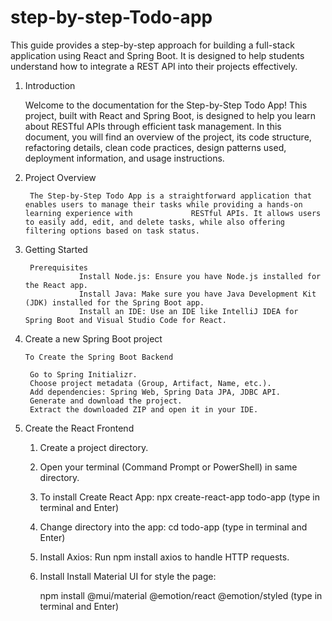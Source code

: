 # step-by-step-Todo-app
This guide provides a step-by-step approach for building a full-stack application using React and Spring Boot. It is designed to help students understand how to integrate a REST API into their projects effectively.

1. Introduction

   Welcome to the documentation for the Step-by-Step Todo App! This project, built with React and Spring Boot, is designed to help you learn about RESTful APIs through efficient task management.
   In this document, you will find an overview of the project, its code structure, refactoring details, clean code practices, design patterns used, deployment information, and usage instructions.

2. Project Overview

        The Step-by-Step Todo App is a straightforward application that enables users to manage their tasks while providing a hands-on learning experience with             RESTful APIs. It allows users to easily add, edit, and delete tasks, while also offering filtering options based on task status.

3. Getting Started

        Prerequisites
                   Install Node.js: Ensure you have Node.js installed for the React app.
                   Install Java: Make sure you have Java Development Kit (JDK) installed for the Spring Boot app.
                   Install an IDE: Use an IDE like IntelliJ IDEA for Spring Boot and Visual Studio Code for React.

4. Create a new Spring Boot project

       To Create the Spring Boot Backend

        Go to Spring Initializr.
        Choose project metadata (Group, Artifact, Name, etc.).
        Add dependencies: Spring Web, Spring Data JPA, JDBC API.
        Generate and download the project.
        Extract the downloaded ZIP and open it in your IDE.
6. Create the React Frontend

   1. Create a project directory. 
   2. Open your terminal (Command Prompt or PowerShell) in same directory.
   3. To install Create React App:
        npx create-react-app todo-app (type in terminal and Enter)
   4. Change directory into the app:
        cd todo-app (type in terminal and Enter)
   5. Install Axios:
        Run npm install axios to handle HTTP requests.
   6. Install Install Material UI for style the page:
      
      npm install @mui/material @emotion/react @emotion/styled (type in terminal and Enter)

 
  
         


        
       


    

   
   


  

